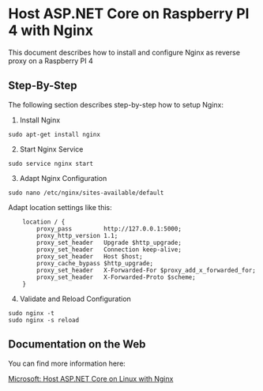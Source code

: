 # Host ASP.NET Core on Raspberry PI 4 with Nginx

This document describes how to install and configure Nginx as reverse proxy on a Raspberry PI 4

## Step-By-Step
The following section describes step-by-step how to setup Nginx:

1. Install Nginx
```
sudo apt-get install nginx
```

2. Start Nginx Service
```
sudo service nginx start
```

3. Adapt Nginx Configuration
```
sudo nano /etc/nginx/sites-available/default
```
Adapt location settings like this:
```
    location / {
        proxy_pass         http://127.0.0.1:5000;
        proxy_http_version 1.1;
        proxy_set_header   Upgrade $http_upgrade;
        proxy_set_header   Connection keep-alive;
        proxy_set_header   Host $host;
        proxy_cache_bypass $http_upgrade;
        proxy_set_header   X-Forwarded-For $proxy_add_x_forwarded_for;
        proxy_set_header   X-Forwarded-Proto $scheme;
    }
```
4. Validate and Reload Configuration
```
sudo nginx -t
sudo nginx -s reload
```

## Documentation on the Web
You can find more information here:

[Microsoft: Host ASP.NET Core on Linux with Nginx](https://docs.microsoft.com/en-us/aspnet/core/host-and-deploy/linux-nginx?view=aspnetcore-5.0)
